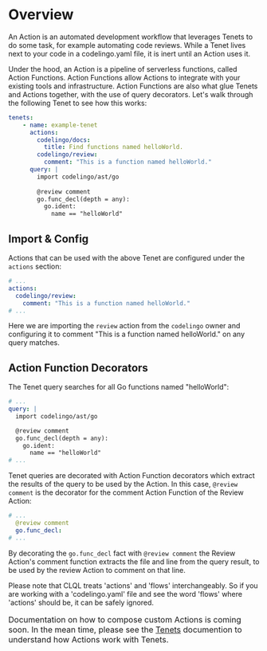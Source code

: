 # Overview

An Action is an automated development workflow that leverages Tenets to do some task, for example automating code reviews. While a Tenet lives next to your code in a codelingo.yaml file, it is inert until an Action uses it.

Under the hood, an Action is a pipeline of serverless functions, called Action Functions. Action Functions allow Actions to integrate with your existing tools and infrastructure. Action Functions are also what glue Tenets and Actions together, with the use of query decorators. Let's walk through the following Tenet to see how this works:

```yaml
tenets:
    - name: example-tenet
      actions:
        codelingo/docs:
          title: Find functions named helloWorld.
        codelingo/review:
          comment: "This is a function named helloWorld."
      query: |
        import codelingo/ast/go
        
        @review comment 
        go.func_decl(depth = any):
          go.ident:
            name == "helloWorld"
```

## Import & Config

Actions that can be used with the above Tenet are configured under the `actions` section:

```yaml
# ...
actions:
  codelingo/review:
    comment: "This is a function named helloWorld."
# ...
```

Here we are importing the `review` action from the `codelingo` owner and configuring it to comment "This is a function named helloWorld." on any query matches. 

## Action Function Decorators

The Tenet query searches for all Go functions named "helloWorld":

```yaml
# ...
query: |
  import codelingo/ast/go

  @review comment
  go.func_decl(depth = any):
    go.ident:
      name == "helloWorld"
# ...
```

 Tenet queries are decorated with Action Function decorators which extract the results of the query to be used by the Action. In this case, `@review comment` is the decorator for the comment Action Function of the Review Action:

```yaml
# ...
  @review comment
  go.func_decl:
# ...
```

By decorating the `go.func_decl` fact with `@review comment` the Review Action's comment function extracts the file and line from the query result, to be used by the review Action to comment on that line.

Please note that CLQL treats 'actions' and 'flows' interchangeably. So if you are working with a 'codelingo.yaml' file and see the word 'flows' where 'actions' should be, it can be safely ignored.

<div class="alert alert-info">
  <p style="font-size:16px;">
  Documentation on how to compose custom Actions is coming soon. In the mean time, please see the <a href="/docs/concepts/tenets/">Tenets</a> documention to understand how Actions work with Tenets. 
</p>
</div>

